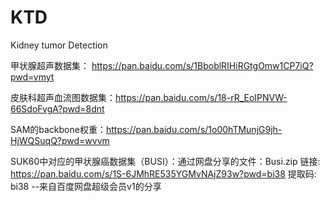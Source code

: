 # KTD
Kidney tumor Detection

甲状腺超声数据集： https://pan.baidu.com/s/1BboblRIHiRGtgOmw1CP7iQ?pwd=vmyt

皮肤科超声血流图数据集：https://pan.baidu.com/s/18-rR_EoIPNVW-66SdoFvgA?pwd=8dnt

SAM的backbone权重：https://pan.baidu.com/s/1o00hTMunjG9jh-HjWQSuqQ?pwd=wvvm 

SUK60中对应的甲状腺癌数据集（BUSI）：通过网盘分享的文件：Busi.zip
链接: https://pan.baidu.com/s/1S-6JMhRE535YGMvNAjZ93w?pwd=bi38 提取码: bi38 
--来自百度网盘超级会员v1的分享
